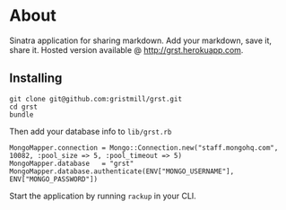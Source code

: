 # About
Sinatra application for sharing markdown. Add your markdown, save it, share it. Hosted version available @ http://grst.herokuapp.com.

## Installing

```
git clone git@github.com:gristmill/grst.git
cd grst
bundle
```

Then add your database info to `lib/grst.rb`

```
MongoMapper.connection = Mongo::Connection.new("staff.mongohq.com", 10082, :pool_size => 5, :pool_timeout => 5)
MongoMapper.database   = "grst"
MongoMapper.database.authenticate(ENV["MONGO_USERNAME"], ENV["MONGO_PASSWORD"])
```

Start the application by running `rackup` in your CLI.
